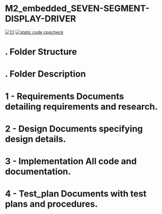 # M2_embedded_SEVEN-SEGMENT-DISPLAY-DRIVER
[![CI](https://github.com/sridi17/M2_embedded_seven-segment-display-driver/actions/workflows/main.yml/badge.svg)](https://github.com/sridi17/M2_embedded_seven-segment-display-driver/actions/workflows/main.yml)
[![static code cppcheck](https://github.com/sridi17/M2_embedded_seven-segment-display-driver/actions/workflows/cppcheck.yml/badge.svg)](https://github.com/sridi17/M2_embedded_seven-segment-display-driver/actions/workflows/cppcheck.yml)





# . Folder Structure #
# . Folder Description #
# 1 - Requirements Documents detailing requirements and research. #
# 2 - Design Documents specifying design details. #
# 3 - Implementation All code and documentation. #
# 4 - Test_plan Documents with test plans and procedures. #


